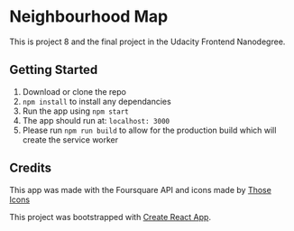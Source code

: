 # Neighbourhood Map

This is project 8 and the final project in the Udacity Frontend Nanodegree.

## Getting Started

1. Download or clone the repo
2. `npm install` to install any dependancies
3. Run the app using `npm start`
4. The app should run at: `localhost: 3000`
5. Please run `npm run build` to allow for the production build which will create the service worker

## Credits

This app was made with the Foursquare API and icons made by [Those Icons](www.flaticon.com)

This project was bootstrapped with [Create React App](https://github.com/facebookincubator/create-react-app).


